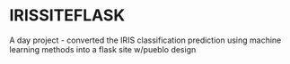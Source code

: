 # IRISSITEFLASK
A day project - converted the IRIS classification prediction using machine learning methods into a flask site w/pueblo design
